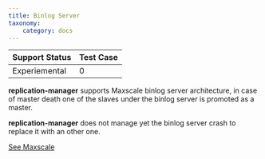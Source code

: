 ```yaml
---
title: Binlog Server
taxonomy:
    category: docs
---
```

| Support Status  | Test Case |  
| ----------------|-----------|
| Experiemental      | 0 |       


**replication-manager** supports Maxscale binlog server architecture, in case of master death one of the slaves under the  binlog server is promoted as a master.

**replication-manager** does not manage yet the binlog server crash to replace it with an other one.


[See Maxscale](/configuration/routing-traffic/maxscale)
